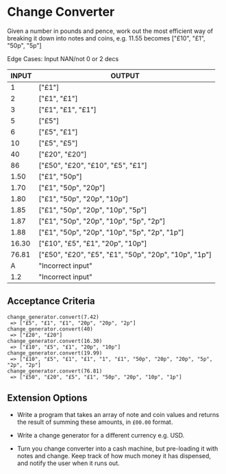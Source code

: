 # Change Converter

Given a number in pounds and pence, work out the most efficient way of breaking it down into notes and coins, e.g. 11.55 becomes ["£10", "£1", "50p", "5p"]

Edge Cases:
Input NAN/not 0 or 2 decs

INPUT | OUTPUT
-|-
1  | ["£1"]
2  | ["£1", "£1"]
3  | ["£1", "£1", "£1"]
5  | ["£5"]
6  | ["£5", "£1"]
10 | ["£5", "£5"]
40 | ["£20", "£20"]
86 | ["£50", "£20", "£10", "£5", "£1"]
1.50 | ["£1", "50p"]
1.70 | ["£1", "50p", "20p"]
1.80 | ["£1", "50p", "20p", "10p"]
1.85 | ["£1", "50p", "20p", "10p", "5p"]
1.87 | ["£1", "50p", "20p", "10p", "5p", "2p"]
1.88 | ["£1", "50p", "20p", "10p", "5p", "2p", "1p"]
16.30 | ["£10", "£5", "£1", "20p", "10p"]
76.81 | ["£50", "£20", "£5", "£1", "50p", "20p", "10p", "1p"]
A | "Incorrect input"
1.2 | "Incorrect input"

## Acceptance Criteria

```
change_generator.convert(7.42)
 => ["£5", "£1", "£1", "20p", "20p", "2p"]
change_generator.convert(40)
 => ["£20", "£20"]
change_generator.convert(16.30)
 => ["£10", "£5", "£1", "20p", "10p"]
change_generator.convert(19.99)
 => ["£10", "£5", "£1", "£1", "1", "£1", "50p", "20p", "20p", "5p", "2p", "2p"]
change_generator.convert(76.81)
 => ["£50", "£20", "£5", "£1", "50p", "20p", "10p", "1p"]
```

## Extension Options

- Write a program that takes an array of note and coin values and returns the result of summing these amounts, in `£00.00` format.

- Write a change generator for a different currency e.g. USD.

- Turn you change converter into a cash machine, but pre-loading it with notes and change. Keep track of how much money it has dispensed, and notify the user when it runs out.
